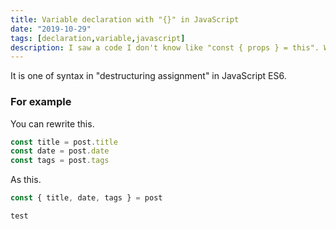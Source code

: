 ```yaml
---
title: Variable declaration with "{}" in JavaScript
date: "2019-10-29"
tags: [declaration,variable,javascript]
description: I saw a code I don't know like "const { props } = this". What is "{}" mean?
---
```

It is one of syntax in "destructuring assignment" in JavaScript ES6.

### For example
You can rewrite this.
```javascript
const title = post.title
const date = post.date
const tags = post.tags
```
As this.
```javascript
const { title, date, tags } = post
```

`test`
